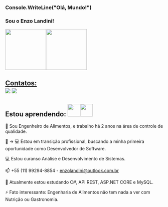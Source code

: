 ### Console.WriteLine("Olá, Mundo!") 
### Sou o Enzo Landini!

<div><a href="https://github.com/Enzolandini"><img height="130em" src="https://github-readme-stats.vercel.app/api/top-langs/?username=Enzolandini&layout=compact&langs_count=7&theme=dracula"/><img height="130em" src="https://github-readme-stats.vercel.app/api?username=Enzolandini&show_icons=true&theme=dracula&include_all_commits=true&count_private=true"/></div>

## Contatos:<div><a href="https://instagram.com/enzolandini" target="_blank"><img src="https://img.shields.io/badge/-Instagram-%23E4405F?style=for-the-badge&logo=instagram&logoColor=white" target="_blank"></a>  <a href="https://www.linkedin.com/in/enzolandini" target="_blank"><img src="https://img.shields.io/badge/-LinkedIn-%230077B5?style=for-the-badge&logo=linkedin&logoColor=white" target="_blank"></a>   </div>

## Estou aprendendo: <img src="https://cdn.jsdelivr.net/gh/devicons/devicon/icons/csharp/csharp-original.svg" width="40" heigth ="40"/><img src="https://cdn.jsdelivr.net/gh/devicons/devicon/icons/mysql/mysql-original.svg" width="40" heigth ="40"/>

🍕 Sou Engenheiro de Alimentos, e trabalho há 2 anos na área de controle de qualidade. 

🍕 -> 💻 Estou em transição profissional, buscando a minha primeira oportunidade como Desenvolvedor de Software.

💻 Estou curanso Análise e Desenvolvimento de Sistemas.

📫 +55 (11) 99294-8854 - enzolandini@outlook.com.br

🤔 Atualmente estou estudando C#, API REST, ASP.NET CORE e MySQL. 

⚡ Fato interessante: Engenharia de Alimentos não tem nada a ver com Nutrição ou Gastronomia.

